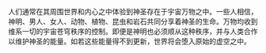 人们通常在其周围世界和内心之中体验到神圣存在于宇宙万物之中。一些人相信，神明、男人、女人、动物、植物、昆虫和岩石共同分享着神圣的生命。万物均收到维系一切的宇宙苍穹秩序的控制。即便是神明也必须顺从这种秩序，并与人类合作以维护神圣的能量。如若这些能量得不到更新，世界将会堕入原始的虚空之中。  


